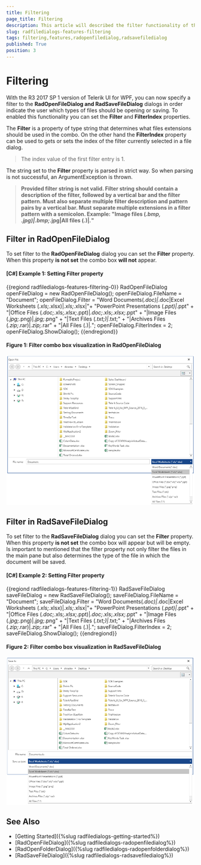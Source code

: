 ```yaml
---
title: Filtering
page_title: Filtering
description: This article will described the filter functionality of the RadFileDialogs.
slug: radfiledialogs-features-filtering
tags: filtering,features,radopenfiledialog,radsavefiledialog
published: True
position: 3
---
```


# Filtering

With the R3 2017 SP 1 version of Telerik UI for WPF, you can now specify a filter to the __RadOpenFileDialog and RadSaveFileDialog__ dialogs in order indicate the user which types of files should be opening or saving. To enabled this functionality you can set the __Filter__ and __FilterIndex__ properties. 

The __Filter__ is a property of type string that determines what files extensions should be used in the combo. On the other hand the __FilterIndex__ property can be used to gets or sets the index of the filter currently selected in a file dialog.
> The index value of the first filter entry is 1. 

The string set to the __Filter__ property is parsed in strict way. So when parsing is not successful, an ArgumentException is thrown.
> __Provided filter string is not valid. Filter string should contain a description of the filter, followed by a vertical bar and the filter pattern. Must also separate multiple filter description and pattern pairs by a vertical bar. Must separate multiple extensions in a filter pattern with a semicolon. Example: "Image files (*.bmp, *.jpg)|*.bmp;*.jpg|All files (*.*)|*.*"__

## Filter in RadOpenFileDialog

To set filter to the __RadOpenFileDialog__ dialog you can set the __Filter__ property. When this property __is not set__ the combo box __will not__ appear.

#### __[C#] Example 1: Setting Filter property__ 
{{regiond radfiledialogs-features-filtering-0}}
	RadOpenFileDialog openFileDialog = new RadOpenFileDialog();
	openFileDialog.FileName = "Document";
	openFileDialog.Filter = "Word Documents(*.doc)|*.doc|Excel Worksheets (*.xls;*.xlsx)|*.xls;*.xlsx|"+
							"PowerPoint Presentations (*.ppt)|*.ppt" +
							"|Office Files (*.doc;*.xls;*.xlsx;*.ppt)|*.doc;*.xls;*.xlsx;*.ppt" +
							"|Image Files (*.jpg;*.png)|*.jpg;*.png" +
							"|Text Files (*.txt;)|*.txt;" +
							"|Archives Files (*.zip;*.rar)|*.zip;*.rar" +
							"|All Files (*.*)|*.*";
	openFileDialog.FilterIndex = 2;
	openFileDialog.ShowDialog();
{{endregiond}}

#### __Figure 1: Filter combo box visualization in RadOpenFileDialog__

![Filter combo box in RadOpenFileDialog](images/FileDialogs_Feature_Filtering_OpenFileDialog.PNG)

## Filter in RadSaveFileDialog

To set filter to the __RadSaveFileDialog__ dialog you can set the __Filter__ property. When this property __is not set__ the combo box will appear but will be empty. Is important to mentioned that the filter property not only filter the files in the main pane but also determines the type of the file in which the document will be saved.

#### __[C#] Example 2: Setting Filter property__ 
{{regiond radfiledialogs-features-filtering-1}}
	RadSaveFileDialog saveFileDialog = new RadSaveFileDialog();
	saveFileDialog.FileName = "Document";
	saveFileDialog.Filter = "Word Documents(*.doc)|*.doc|Excel Worksheets (*.xls;*.xlsx)|*.xls;*.xlsx|"+
							"PowerPoint Presentations (*.ppt)|*.ppt" +
							"|Office Files (*.doc;*.xls;*.xlsx;*.ppt)|*.doc;*.xls;*.xlsx;*.ppt" +
							"|Image Files (*.jpg;*.png)|*.jpg;*.png" +
							"|Text Files (*.txt;)|*.txt;" +
							"|Archives Files (*.zip;*.rar)|*.zip;*.rar" +
							"|All Files (*.*)|*.*";
	saveFileDialog.FilterIndex = 2;
	saveFileDialog.ShowDialog();
{{endregiond}}

#### __Figure 2: Filter combo box visualization in RadSaveFileDialog__

![Filter combo box in RadSaveFileDialog](images/FileDialogs_Feature_Filtering_SaveFileDialog.PNG)

## See Also
 * [Getting Started]({%slug radfiledialogs-getting-started%})
 * [RadOpenFileDialog]({%slug radfiledialogs-radopenfiledialog%})
 * [RadOpenFolderDialog]({%slug radfiledialogs-radopenfolderdialog%})
 * [RadSaveFileDialog]({%slug radfiledialogs-radsavefiledialog%})
